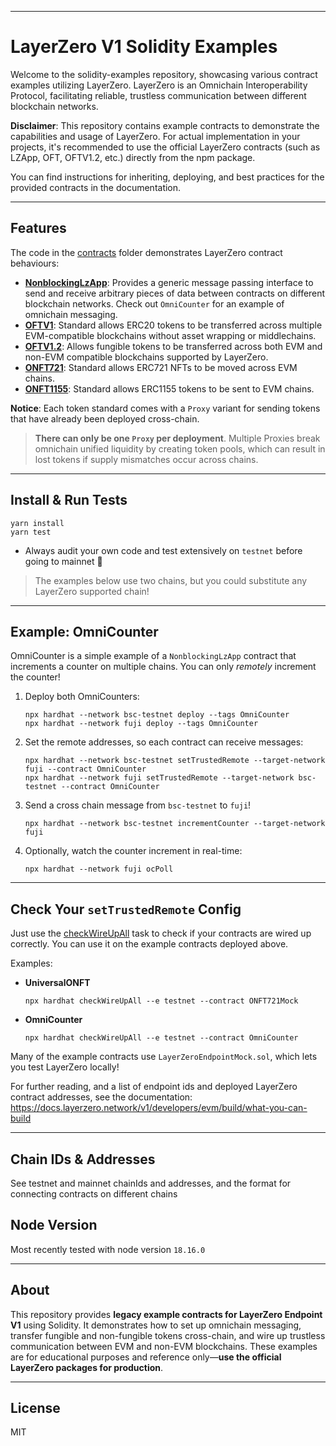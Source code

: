 
---

# LayerZero V1 Solidity Examples

Welcome to the solidity-examples repository, showcasing various contract examples utilizing LayerZero. LayerZero is an Omnichain Interoperability Protocol, facilitating reliable, trustless communication between different blockchain networks.

**Disclaimer**: This repository contains example contracts to demonstrate the capabilities and usage of LayerZero. For actual implementation in your projects, it's recommended to use the official LayerZero contracts (such as LZApp, OFT, OFTV1.2, etc.) directly from the npm package.

You can find instructions for inheriting, deploying, and best practices for the provided contracts in the documentation.

---

## Features

The code in the [contracts](./contracts) folder demonstrates LayerZero contract behaviours:

- **[NonblockingLzApp](./contracts/lzApp/NonblockingLzApp.sol)**: Provides a generic message passing interface to send and receive arbitrary pieces of data between contracts on different blockchain networks. Check out `OmniCounter` for an example of omnichain messaging.
- **[OFTV1](./contracts/token/oft/v1/OFT.sol)**: Standard allows ERC20 tokens to be transferred across multiple EVM-compatible blockchains without asset wrapping or middlechains.
- **[OFTV1.2](./contracts/token/oft/v2/OFTV2.sol)**: Allows fungible tokens to be transferred across both EVM and non-EVM compatible blockchains supported by LayerZero.
- **[ONFT721](./contracts/token/onft721/ONFT721.sol)**: Standard allows ERC721 NFTs to be moved across EVM chains.
- **[ONFT1155](./contracts/token/onft1155/ONFT1155.sol)**: Standard allows ERC1155 tokens to be sent to EVM chains.

**Notice**: Each token standard comes with a `Proxy` variant for sending tokens that have already been deployed cross-chain.  
> **There can only be one `Proxy` per deployment**. Multiple Proxies break omnichain unified liquidity by creating token pools, which can result in lost tokens if supply mismatches occur across chains.

---

## Install & Run Tests

```shell
yarn install
yarn test
```

* Always audit your own code and test extensively on `testnet` before going to mainnet 🙏

> The examples below use two chains, but you could substitute any LayerZero supported chain!

---

## Example: OmniCounter

OmniCounter is a simple example of a `NonblockingLzApp` contract that increments a counter on multiple chains. You can only *remotely* increment the counter!

1. Deploy both OmniCounters:

    ```shell
    npx hardhat --network bsc-testnet deploy --tags OmniCounter
    npx hardhat --network fuji deploy --tags OmniCounter
    ```

2. Set the remote addresses, so each contract can receive messages:

    ```shell
    npx hardhat --network bsc-testnet setTrustedRemote --target-network fuji --contract OmniCounter
    npx hardhat --network fuji setTrustedRemote --target-network bsc-testnet --contract OmniCounter
    ```

3. Send a cross chain message from `bsc-testnet` to `fuji`!

    ```shell
    npx hardhat --network bsc-testnet incrementCounter --target-network fuji
    ```

4. Optionally, watch the counter increment in real-time:

    ```shell
    npx hardhat --network fuji ocPoll
    ```

---

## Check Your `setTrustedRemote` Config

Just use the [checkWireUpAll](./tasks/checkWireUpAll.js) task to check if your contracts are wired up correctly. You can use it on the example contracts deployed above.

Examples:

- **UniversalONFT**

    ```shell
    npx hardhat checkWireUpAll --e testnet --contract ONFT721Mock
    ```

- **OmniCounter**

    ```shell
    npx hardhat checkWireUpAll --e testnet --contract OmniCounter
    ```

Many of the example contracts use `LayerZeroEndpointMock.sol`, which lets you test LayerZero locally!

For further reading, and a list of endpoint ids and deployed LayerZero contract addresses, see the documentation:  
https://docs.layerzero.network/v1/developers/evm/build/what-you-can-build

---

## Chain IDs & Addresses

See testnet and mainnet chainIds and addresses, and the format for connecting contracts on different chains

## Node Version

Most recently tested with node version `18.16.0` 

---

## About

This repository provides **legacy example contracts for LayerZero Endpoint V1** using Solidity. It demonstrates how to set up omnichain messaging, transfer fungible and non-fungible tokens cross-chain, and wire up trustless communication between EVM and non-EVM blockchains. These examples are for educational purposes and reference only—**use the official LayerZero packages for production**.

---

## License

MIT
